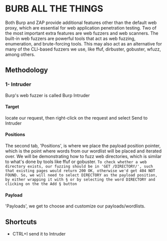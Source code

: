 # BURB ALL THE THINGS
Both Burp and ZAP provide additional features other than the default web proxy, which are essential for web application penetration testing. Two of the most important extra features are web fuzzers and web scanners. The built-in web fuzzers are powerful tools that act as web fuzzing, enumeration, and brute-forcing tools. This may also act as an alternative for many of the CLI-based fuzzers we use, like ffuf, dirbuster, gobuster, wfuzz, among others.

## Methodology 

### 1- Intruder 
Burp's web fuzzer is called Burp Intruder
#### Target
locate our request, then right-click on the request and select Send to Intruder
#### Positions
The second tab, 'Positions', is where we place the payload position pointer, which is the point where words from our wordlist will be placed and iterated over. We will be demonstrating how to fuzz web directories, which is similar to what's done by tools like ffuf or gobuster.
```To check whether a web directory exists, our fuzzing should be in 'GET /DIRECTORY/', such that existing pages would return 200 OK, otherwise we'd get 404 NOT FOUND. So, we will need to select DIRECTORY as the payload position, by either wrapping it with § or by selecting the word DIRECTORY and clicking on the the Add § button```
#### Payload
'Payloads', we get to choose and customize our payloads/wordlists.









## Shortcuts 
- CTRL+I send it to Intruder
